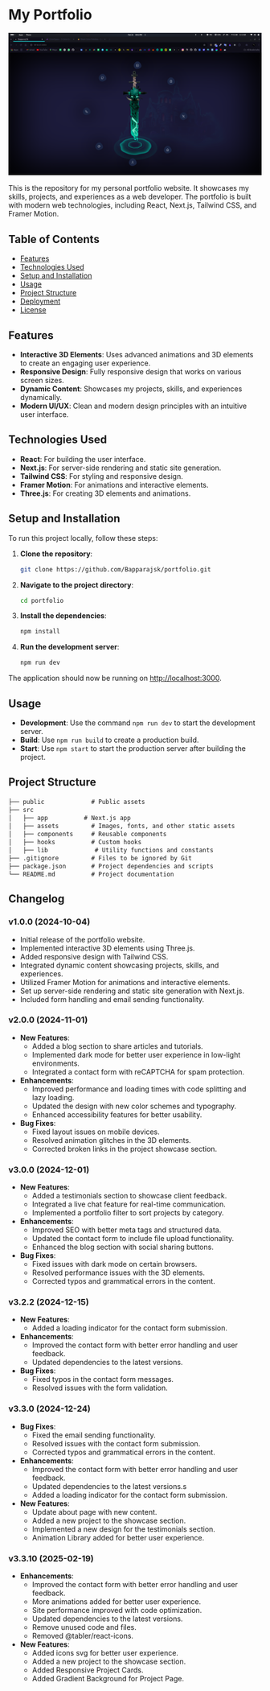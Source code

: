# My Portfolio

![Portfolio Screenshot](./public/portfolio-screenshot.png)

This is the repository for my personal portfolio website. It showcases my skills, projects, and experiences as a web developer. The portfolio is built with modern web technologies, including React, Next.js, Tailwind CSS, and Framer Motion.

## Table of Contents

- [Features](#features)
- [Technologies Used](#technologies-used)
- [Setup and Installation](#setup-and-installation)
- [Usage](#usage)
- [Project Structure](#project-structure)
- [Deployment](#deployment)
- [License](#license)

## Features

- **Interactive 3D Elements**: Uses advanced animations and 3D elements to create an engaging user experience.
- **Responsive Design**: Fully responsive design that works on various screen sizes.
- **Dynamic Content**: Showcases my projects, skills, and experiences dynamically.
- **Modern UI/UX**: Clean and modern design principles with an intuitive user interface.

## Technologies Used

- **React**: For building the user interface.
- **Next.js**: For server-side rendering and static site generation.
- **Tailwind CSS**: For styling and responsive design.
- **Framer Motion**: For animations and interactive elements.
- **Three.js**: For creating 3D elements and animations.

## Setup and Installation

To run this project locally, follow these steps:

1. **Clone the repository**:
    ```bash
    git clone https://github.com/Bapparajsk/portfolio.git
    ```
2. **Navigate to the project directory**:
    ```bash
    cd portfolio
    ```
3. **Install the dependencies**:
    ```bash
    npm install
    ```
4. **Run the development server**:
    ```bash
    npm run dev
    ```

The application should now be running on [http://localhost:3000](http://localhost:3000).

## Usage

- **Development**: Use the command `npm run dev` to start the development server.
- **Build**: Use `npm run build` to create a production build.
- **Start**: Use `npm start` to start the production server after building the project.

## Project Structure

```plaintext
├── public             # Public assets
├── src
│   ├── app          # Next.js app
│   ├── assets         # Images, fonts, and other static assets
│   ├── components     # Reusable components
│   ├── hooks          # Custom hooks
│   ├── lib             # Utility functions and constants
├── .gitignore         # Files to be ignored by Git
├── package.json       # Project dependencies and scripts
└── README.md          # Project documentation
```
## Changelog

### v1.0.0 (2024-10-04)
- Initial release of the portfolio website.
- Implemented interactive 3D elements using Three.js.
- Added responsive design with Tailwind CSS.
- Integrated dynamic content showcasing projects, skills, and experiences.
- Utilized Framer Motion for animations and interactive elements.
- Set up server-side rendering and static site generation with Next.js.
- Included form handling and email sending functionality.

### v2.0.0 (2024-11-01)
- **New Features**:
   - Added a blog section to share articles and tutorials.
   - Implemented dark mode for better user experience in low-light environments.
   - Integrated a contact form with reCAPTCHA for spam protection.
- **Enhancements**:
   - Improved performance and loading times with code splitting and lazy loading.
   - Updated the design with new color schemes and typography.
   - Enhanced accessibility features for better usability.
- **Bug Fixes**:
   - Fixed layout issues on mobile devices.
   - Resolved animation glitches in the 3D elements.
   - Corrected broken links in the project showcase section.

### v3.0.0 (2024-12-01)
- **New Features**:
   - Added a testimonials section to showcase client feedback.
   - Integrated a live chat feature for real-time communication.
   - Implemented a portfolio filter to sort projects by category.
- **Enhancements**:
   - Improved SEO with better meta tags and structured data.
   - Updated the contact form to include file upload functionality.
   - Enhanced the blog section with social sharing buttons.
- **Bug Fixes**:
   - Fixed issues with dark mode on certain browsers.
   - Resolved performance issues with the 3D elements.
   - Corrected typos and grammatical errors in the content.

### v3.2.2 (2024-12-15)
- **New Features**:
   - Added a loading indicator for the contact form submission.
- **Enhancements**:
   - Improved the contact form with better error handling and user feedback.
   - Updated dependencies to the latest versions.
- **Bug Fixes**:
   - Fixed typos in the contact form messages.
   - Resolved issues with the form validation.

### v3.3.0 (2024-12-24)
- **Bug Fixes**:
    - Fixed the email sending functionality.
    - Resolved issues with the contact form submission.
    - Corrected typos and grammatical errors in the content.
- **Enhancements**:
   - Improved the contact form with better error handling and user feedback.
   - Updated dependencies to the latest versions.s
   - Added a loading indicator for the contact form submission.
- **New Features**:
    - Update about page with new content.
    - Added a new project to the showcase section.
    - Implemented a new design for the testimonials section.
    - Animation Library added for better user experience.

### v3.3.10 (2025-02-19)
- **Enhancements**:
   - Improved the contact form with better error handling and user feedback.
   - More animations added for better user experience.
   - Site performance improved with code optimization.
   - Updated dependencies to the latest versions.
   - Remove unused code and files.
   - Removed @tabler/react-icons.
- **New Features**:
   - Added icons svg for better user experience.
   - Added a new project to the showcase section.
   - Added Responsive Project Cards.
   - Added Gradient Background for Project Page.